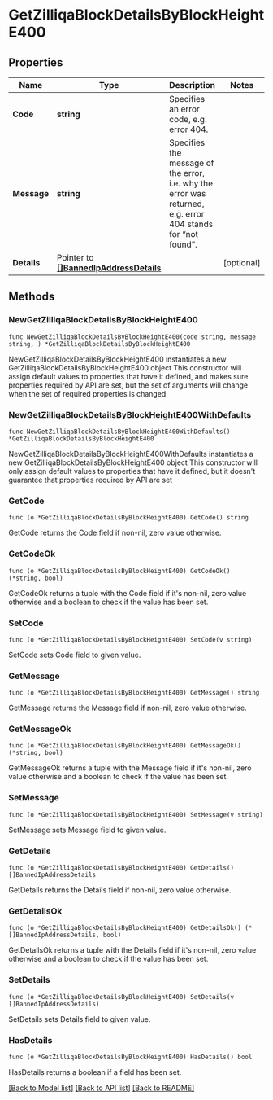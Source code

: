 # GetZilliqaBlockDetailsByBlockHeightE400

## Properties

Name | Type | Description | Notes
------------ | ------------- | ------------- | -------------
**Code** | **string** | Specifies an error code, e.g. error 404. | 
**Message** | **string** | Specifies the message of the error, i.e. why the error was returned, e.g. error 404 stands for “not found”. | 
**Details** | Pointer to [**[]BannedIpAddressDetails**](BannedIpAddressDetails.md) |  | [optional] 

## Methods

### NewGetZilliqaBlockDetailsByBlockHeightE400

`func NewGetZilliqaBlockDetailsByBlockHeightE400(code string, message string, ) *GetZilliqaBlockDetailsByBlockHeightE400`

NewGetZilliqaBlockDetailsByBlockHeightE400 instantiates a new GetZilliqaBlockDetailsByBlockHeightE400 object
This constructor will assign default values to properties that have it defined,
and makes sure properties required by API are set, but the set of arguments
will change when the set of required properties is changed

### NewGetZilliqaBlockDetailsByBlockHeightE400WithDefaults

`func NewGetZilliqaBlockDetailsByBlockHeightE400WithDefaults() *GetZilliqaBlockDetailsByBlockHeightE400`

NewGetZilliqaBlockDetailsByBlockHeightE400WithDefaults instantiates a new GetZilliqaBlockDetailsByBlockHeightE400 object
This constructor will only assign default values to properties that have it defined,
but it doesn't guarantee that properties required by API are set

### GetCode

`func (o *GetZilliqaBlockDetailsByBlockHeightE400) GetCode() string`

GetCode returns the Code field if non-nil, zero value otherwise.

### GetCodeOk

`func (o *GetZilliqaBlockDetailsByBlockHeightE400) GetCodeOk() (*string, bool)`

GetCodeOk returns a tuple with the Code field if it's non-nil, zero value otherwise
and a boolean to check if the value has been set.

### SetCode

`func (o *GetZilliqaBlockDetailsByBlockHeightE400) SetCode(v string)`

SetCode sets Code field to given value.


### GetMessage

`func (o *GetZilliqaBlockDetailsByBlockHeightE400) GetMessage() string`

GetMessage returns the Message field if non-nil, zero value otherwise.

### GetMessageOk

`func (o *GetZilliqaBlockDetailsByBlockHeightE400) GetMessageOk() (*string, bool)`

GetMessageOk returns a tuple with the Message field if it's non-nil, zero value otherwise
and a boolean to check if the value has been set.

### SetMessage

`func (o *GetZilliqaBlockDetailsByBlockHeightE400) SetMessage(v string)`

SetMessage sets Message field to given value.


### GetDetails

`func (o *GetZilliqaBlockDetailsByBlockHeightE400) GetDetails() []BannedIpAddressDetails`

GetDetails returns the Details field if non-nil, zero value otherwise.

### GetDetailsOk

`func (o *GetZilliqaBlockDetailsByBlockHeightE400) GetDetailsOk() (*[]BannedIpAddressDetails, bool)`

GetDetailsOk returns a tuple with the Details field if it's non-nil, zero value otherwise
and a boolean to check if the value has been set.

### SetDetails

`func (o *GetZilliqaBlockDetailsByBlockHeightE400) SetDetails(v []BannedIpAddressDetails)`

SetDetails sets Details field to given value.

### HasDetails

`func (o *GetZilliqaBlockDetailsByBlockHeightE400) HasDetails() bool`

HasDetails returns a boolean if a field has been set.


[[Back to Model list]](../README.md#documentation-for-models) [[Back to API list]](../README.md#documentation-for-api-endpoints) [[Back to README]](../README.md)


